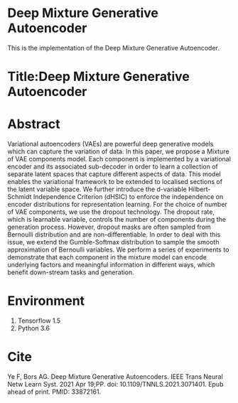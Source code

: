 # Deep Mixture Generative Autoencoder
This is the implementation of the Deep Mixture Generative Autoencoder.

# Title:Deep Mixture Generative Autoencoder

# Abstract

Variational autoencoders (VAEs) are powerful deep generative models which
can capture the variation of data. In this paper, we propose a Mixture of VAE
components model. Each component is implemented by a variational encoder
and its associated sub-decoder in order to learn a collection of separate latent
spaces that capture different aspects of data. This model enables the variational
framework to be extended to localised sections of the latent variable space. We
further introduce the d-variable Hilbert-Schmidt Independence Criterion (dHSIC)
to enforce the independence on encoder distributions for representation learning.
For the choice of number of VAE components, we use the dropout technology.
The dropout rate, which is learnable variable, controls the number of components
during the generation process. However, dropout masks are often sampled from
Bernoulli distribution and are non-differentiable. In order to deal with this issue,
we extend the Gumble-Softmax distribution to sample the smooth approximation
of Bernoulli variables. We perform a series of experiments to demonstrate that each
component in the mixture model can encode underlying factors and meaningful
information in different ways, which benefit down-stream tasks and generation.

# Environment

1. Tensorflow 1.5
2. Python 3.6

# Cite

Ye F, Bors AG. Deep Mixture Generative Autoencoders. IEEE Trans Neural Netw Learn Syst. 2021 Apr 19;PP. doi: 10.1109/TNNLS.2021.3071401. Epub ahead of print. PMID: 33872161.
